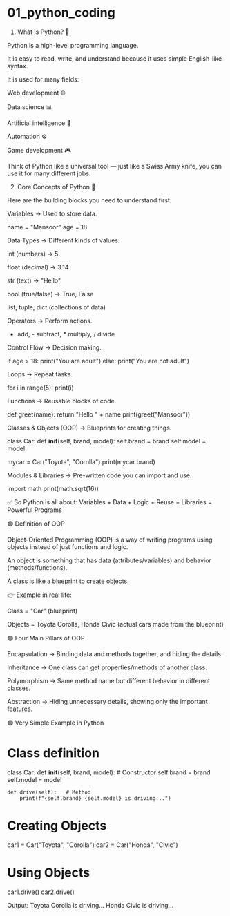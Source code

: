 # 01_python_coding

1. What is Python? 🐍

Python is a high-level programming language.

It is easy to read, write, and understand because it uses simple English-like syntax.

It is used for many fields:

Web development 🌐

Data science 📊

Artificial intelligence 🤖

Automation ⚙️

Game development 🎮

Think of Python like a universal tool — just like a Swiss Army knife, you can use it for many different jobs.

2. Core Concepts of Python 🧩

Here are the building blocks you need to understand first:

Variables → Used to store data.

name = "Mansoor"
age = 18


Data Types → Different kinds of values.

int (numbers) → 5

float (decimal) → 3.14

str (text) → "Hello"

bool (true/false) → True, False

list, tuple, dict (collections of data)

Operators → Perform actions.

+ add, - subtract, * multiply, / divide

Control Flow → Decision making.

if age > 18:
    print("You are adult")
else:
    print("You are not adult")


Loops → Repeat tasks.

for i in range(5):
    print(i)


Functions → Reusable blocks of code.

def greet(name):
    return "Hello " + name
print(greet("Mansoor"))


Classes & Objects (OOP) → Blueprints for creating things.

class Car:
    def __init__(self, brand, model):
        self.brand = brand
        self.model = model

mycar = Car("Toyota", "Corolla")
print(mycar.brand)


Modules & Libraries → Pre-written code you can import and use.

import math
print(math.sqrt(16))


✅ So Python is all about:
Variables + Data + Logic + Reuse + Libraries = Powerful Programs
 




🟢 Definition of OOP

Object-Oriented Programming (OOP) is a way of writing programs using objects instead of just functions and logic.

An object is something that has data (attributes/variables) and behavior (methods/functions).

A class is like a blueprint to create objects.

👉 Example in real life:

Class = "Car" (blueprint)

Objects = Toyota Corolla, Honda Civic (actual cars made from the blueprint)

🟢 Four Main Pillars of OOP

Encapsulation → Binding data and methods together, and hiding the details.

Inheritance → One class can get properties/methods of another class.

Polymorphism → Same method name but different behavior in different classes.

Abstraction → Hiding unnecessary details, showing only the important features.

🟢 Very Simple Example in Python
# Class definition
class Car:
    def __init__(self, brand, model):   # Constructor
        self.brand = brand
        self.model = model

    def drive(self):   # Method
        print(f"{self.brand} {self.model} is driving...")

# Creating Objects
car1 = Car("Toyota", "Corolla")
car2 = Car("Honda", "Civic")

# Using Objects
car1.drive()
car2.drive()

Output:
Toyota Corolla is driving...
Honda Civic is driving...
